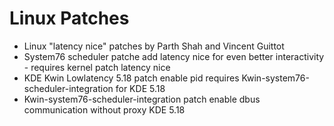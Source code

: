 # Linux Patches

* Linux "latency nice" patches by Parth Shah and Vincent Guittot
* System76 scheduler patche add latency nice for even better interactivity - requires kernel patch latency nice 
* KDE Kwin Lowlatency 5.18 patch enable pid requires Kwin-system76-scheduler-integration for KDE 5.18
* Kwin-system76-scheduler-integration patch  enable dbus communication without proxy KDE 5.18

